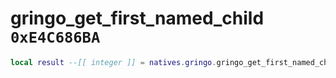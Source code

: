 # gringo_get_first_named_child `0xE4C686BA`

```lua
local result --[[ integer ]] = natives.gringo.gringo_get_first_named_child(_unk0 --[[ integer ]], _unk1 --[[ integer ]], _unk2 --[[ integer ]])
```